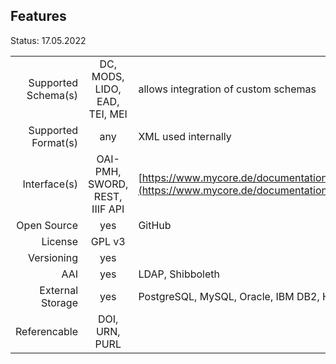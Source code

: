 ## Features

Status: 17.05.2022

|                     |            |          |
| -------------------:| :--------: | :------- |
| Supported Schema(s) | DC, MODS, LIDO, EAD, TEI, MEI | allows integration of custom schemas |
| Supported Format(s) | any        | XML used internally |
| Interface(s)        | OAI-PMH, SWORD, REST, IIIF API | [https://www.mycore.de/documentation/interfaces/](https://www.mycore.de/documentation/interfaces/) |
| Open Source         | yes        | GitHub   |
| License             | GPL v3     |          |
| Versioning          | yes        |          |
| AAI                 | yes     | LDAP, Shibboleth |
| External Storage    | yes        | PostgreSQL, MySQL, Oracle, IBM DB2, HSQLDB |
| Referencable        | DOI, URN, PURL |          |


